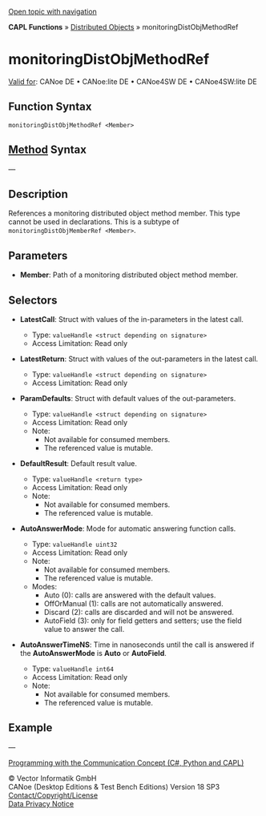 [Open topic with navigation](../../../../../CANoeDEFamily.htm#Topics/CAPLFunctions/DistributedObjects/Objects/CAPLfunctionMonitoringDistObjMethodRef.md)

**CAPL Functions** » [Distributed Objects](../CAPLfunctionsDOOverview.md) » monitoringDistObjMethodRef

# monitoringDistObjMethodRef

[Valid for](../../../Shared/FeatureAvailability.md): CANoe DE • CANoe:lite DE • CANoe4SW DE • CANoe4SW:lite DE

## Function Syntax

```
monitoringDistObjMethodRef <Member>
```

## [Method](../../../Shared/CAPL/General/ClassesAndObjects.md) Syntax

—

## Description

References a monitoring distributed object method member. This type cannot be used in declarations. This is a subtype of `monitoringDistObjMemberRef <Member>`.

## Parameters

- **Member**: Path of a monitoring distributed object method member.

## Selectors

- **LatestCall**: Struct with values of the in-parameters in the latest call.  
  - Type: `valueHandle <struct depending on signature>`
  - Access Limitation: Read only

- **LatestReturn**: Struct with values of the out-parameters in the latest call.  
  - Type: `valueHandle <struct depending on signature>`
  - Access Limitation: Read only

- **ParamDefaults**: Struct with default values of the out-parameters.  
  - Type: `valueHandle <struct depending on signature>`
  - Access Limitation: Read only  
  - Note:
    - Not available for consumed members.
    - The referenced value is mutable.

- **DefaultResult**: Default result value.  
  - Type: `valueHandle <return type>`
  - Access Limitation: Read only  
  - Note:
    - Not available for consumed members.
    - The referenced value is mutable.

- **AutoAnswerMode**: Mode for automatic answering function calls.  
  - Type: `valueHandle uint32`
  - Access Limitation: Read only  
  - Note:
    - Not available for consumed members.
    - The referenced value is mutable.
  - Modes:
    - Auto (0): calls are answered with the default values.
    - OffOrManual (1): calls are not automatically answered.
    - Discard (2): calls are discarded and will not be answered.
    - AutoField (3): only for field getters and setters; use the field value to answer the call.

- **AutoAnswerTimeNS**: Time in nanoseconds until the call is answered if the **AutoAnswerMode** is **Auto** or **AutoField**.  
  - Type: `valueHandle int64`
  - Access Limitation: Read only  
  - Note:
    - Not available for consumed members.
    - The referenced value is mutable.

## Example

—

[Programming with the Communication Concept (C#, Python and CAPL)](../../../CANoeCANalyzer/CommunicationConcept/Programming/CCP.md)

© Vector Informatik GmbH  
CANoe (Desktop Editions & Test Bench Editions) Version 18 SP3  
[Contact/Copyright/License](../../../Shared/ContactCopyrightLicense.md)  
[Data Privacy Notice](https://www.vector.com/int/en/company/get-info/privacy-policy/)
